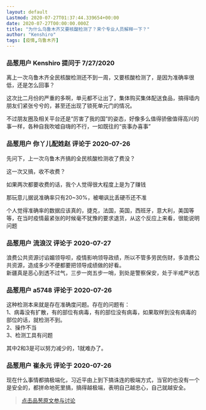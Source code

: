 ```yaml
---
layout: default
Lastmod: 2020-07-27T01:37:44.339654+00:00
date: 2020-07-27T00:00:00.000Z
title: "为什么乌鲁木齐又要核酸检测了？来个专业人员解释一下？"
author: "Kenshiro"
tags: [疫情,乌鲁木齐]
---
```



### 品葱用户 **Kenshiro** 提问于 7/27/2020
    
离上一次乌鲁木齐全民核酸检测还不到一周，又要核酸检测了，是因为准确率很低，还是怎么回事？  
  
这次比二月份的严重的多啊，单元都不让出了，集体购买集体配送食品，搞得墙内朋友们紧张兮兮的，甚至还出现了锁死单元门的情况。  
  
不过朋友圈及相关平台还是“厉害了我的国”的姿态，好像多么值得骄傲值得高兴的事一样，各种自我吹嘘自嗨的不行，一如既往的“丧事办喜事”
    
                

### 品葱用户 **你丫儿配姓赵** 评论于 2020-07-26
        
先问下，上一次乌鲁木齐搞的全民核酸检测收了费没？  
  
这一次又搞，收不收费？  
  
如果两次都要收费的话，我个人觉得很大程度上是为了赚钱  
  
那玩意儿据说准确率只有20~30%，被嘲讽比丢硬币还不准  
  
个人觉得准确率的数据应该真的，捷克，法国，英国，西班牙，意大利，美国等等，在当时疫情最紧张的时候毫不犹豫的要求退货，从这个反应上来看，很能说明问题
        
                

### 品葱用户 **流浪汉** 评论于 2020-07-27
        
浪费公共资源讨谄媚领导呗，疫情影响领导政绩，所以不管多劳民伤财，多浪费公共资源，造成多少不便都要把领导成绩做的好看。  
新疆真是恶心到透不过气，三步一岗五步一哨，到处是警察保安，处于半戒严状态
        
                

### 品葱用户 **a5748** 评论于 2020-07-26
        
这种检测本来就是存在准确度问题。存在的问题有：  
1、病毒没有扩散，有的部位有病毒，有的部位没有病毒，如果取样到没有病毒的部位的话，就检测不到。  
2、操作不当  
3、检测工具有问题  
  
其中2和3是可以努力减少的，1就难办了。
        
                

### 品葱用户 **崔永元** 评论于 2020-07-26
        
现在什么事情都搞极端化，习近平由上到下搞诛连的极端方式，当官的也没有一个是安全的，都拼命地死里搞，搞得越极端，表明自己越忠心，自己就越安全。
        
                





> [点击品葱原文参与讨论](https://pincong.rocks/question/29015)

